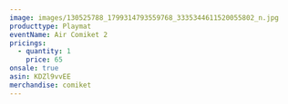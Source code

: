```yaml
---
image: images/130525788_1799314793559768_3335344611520055802_n.jpg
producttype: Playmat
eventName: Air Comiket 2
pricings:
  - quantity: 1
    price: 65
onsale: true
asin: KDZl9vvEE
merchandise: comiket
---
```

